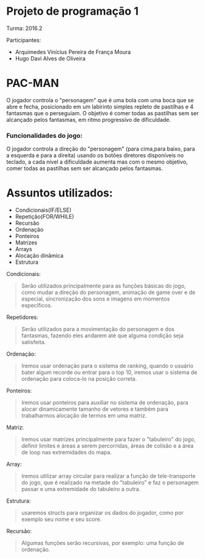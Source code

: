 # Projeto de programação 1
Turma: 2016.2

Participantes: 

  - Arquimedes Vinícius Pereira de França Moura
  - Hugo Davi Alves de Oliveira
 
 
# PAC-MAN

O jogador controla o "personagem" que é uma bola com uma
boca que se abre e fecha, posicionado em um labirinto simples repleto
de pastilhas e 4 fantasmas que o perseguiam. O objetivo é comer 
todas as pastilhas sem ser alcançado pelos fantasmas, em ritmo 
progressivo de dificuldade.

### Funcionalidades do jogo:

O jogador controla a direção do "personagem" (para cima,para baixo,
para a esquerda e para a direita) usando os botões diretores disponíveis no teclado, a cada nível a dificuldade aumenta mas com o mesmo objetivo, comer todas as pastilhas sem ser alcançado pelos fantasmas. 


# Assuntos utilizados:

  - Condicionais(IF/ELSE) 
  - Repetição(FOR/WHILE)
  - Recursão
  - Ordenação
  - Ponteiros
  - Matrizes
  - Arrays
  - Alocação dinâmica
  - Estrutura

Condicionais:

> Serão utilizados principalmente para as funções 
> básicas do jogo, como mudar a direção do personagem,
> animação de game over e de especial, sincronização
> dos sons e imagens em momentos específicos.


Repetidores:

>Serão utilizados para a movimentação do personagem
>e dos fantasmas, fazendo eles andarem até que alguma
>condição seja satisfeita.


Ordenação:

>Iremos usar ordenação para o sistema de ranking,
>quando o usuário bater algum recorde ou entrar
>para o top 10, iremos usar o sistema de ordenação
>para coloca-lo na posição correta.


Ponteiros:

>Iremos usar ponteiros para auxiliar no sistema de ordenação,
>para alocar dinamicamente tamanho de vetores e também para 
>trabalharmos alocação de termos em uma matriz.


Matriz:

>Iremos usar matrizes principalmente para fazer o "tabuleiro" 
>do jogo, definir limites e áreas a serem percorridas, áreas 
>de colisão e a área de loop nas extremidades do mapa.


Array:

>Iremos utilizar array circular para realizar a função de
>tele-transporte do jogo, que é realizado na metade do 
>"tabuleiro" e faz o personagem passar e uma extremidade 
>do tabuleiro a outra.


Estrutura:

> usaremos structs para organizar os dados do jogador,
> como por exemplo seu nome e seu score.

Recursão:

>Algumas funções serão recursivas, por exemplo: uma função de ordenação.

